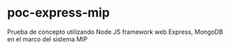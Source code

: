 # poc-express-mip
Prueba de concepto utilizando Node JS framework web Express, MongoDB en el marco del sistema MIP
